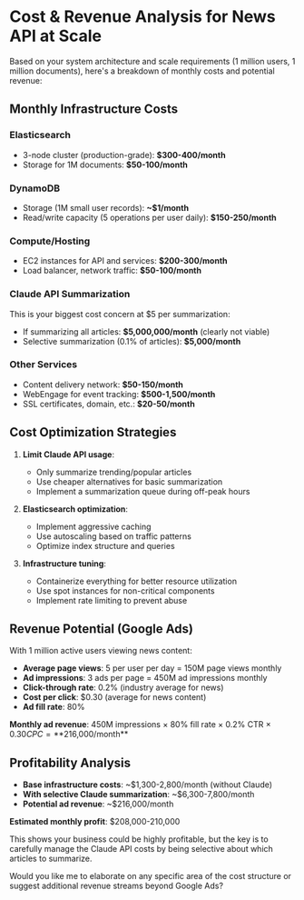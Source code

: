 # Cost & Revenue Analysis for News API at Scale

Based on your system architecture and scale requirements (1 million users, 1 million documents), here's a breakdown of monthly costs and potential revenue:

## Monthly Infrastructure Costs

### Elasticsearch
- 3-node cluster (production-grade): **$300-400/month**
- Storage for 1M documents: **$50-100/month**

### DynamoDB
- Storage (1M small user records): **~$1/month**
- Read/write capacity (5 operations per user daily): **$150-250/month**

### Compute/Hosting
- EC2 instances for API and services: **$200-300/month**
- Load balancer, network traffic: **$50-100/month**

### Claude API Summarization
This is your biggest cost concern at $5 per summarization:
- If summarizing all articles: **$5,000,000/month** (clearly not viable)
- Selective summarization (0.1% of articles): **$5,000/month**

### Other Services
- Content delivery network: **$50-150/month**
- WebEngage for event tracking: **$500-1,500/month**
- SSL certificates, domain, etc.: **$20-50/month**

## Cost Optimization Strategies

1. **Limit Claude API usage**:
   - Only summarize trending/popular articles 
   - Use cheaper alternatives for basic summarization
   - Implement a summarization queue during off-peak hours

2. **Elasticsearch optimization**:
   - Implement aggressive caching
   - Use autoscaling based on traffic patterns
   - Optimize index structure and queries

3. **Infrastructure tuning**:
   - Containerize everything for better resource utilization
   - Use spot instances for non-critical components
   - Implement rate limiting to prevent abuse

## Revenue Potential (Google Ads)

With 1 million active users viewing news content:

- **Average page views**: 5 per user per day = 150M page views monthly
- **Ad impressions**: 3 ads per page = 450M ad impressions monthly
- **Click-through rate**: 0.2% (industry average for news)
- **Cost per click**: $0.30 (average for news content)
- **Ad fill rate**: 80%

**Monthly ad revenue**: 450M impressions × 80% fill rate × 0.2% CTR × $0.30 CPC = **$216,000/month**

## Profitability Analysis

- **Base infrastructure costs**: ~$1,300-2,800/month (without Claude)
- **With selective Claude summarization**: ~$6,300-7,800/month
- **Potential ad revenue**: ~$216,000/month

**Estimated monthly profit**: $208,000-210,000

This shows your business could be highly profitable, but the key is to carefully manage the Claude API costs by being selective about which articles to summarize.

Would you like me to elaborate on any specific area of the cost structure or suggest additional revenue streams beyond Google Ads?